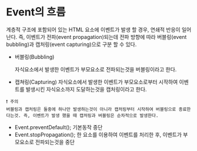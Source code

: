 # Event의 흐름

계층적 구조에 포함되어 있는 HTML 요소에 이벤트가 발생 할 경우, 연쇄적 반응이 일어난다. 즉, 이벤트가 전파(event propagation)되는데 전파 방향에 따라 버블링(event bubbling)과 캡처링(event capturing)으로 구분 할 수 있다.

- 버블링(Bubbling)

  자식요소에서 발생한 이벤트가 부모요소로 전파되는것을 버블링이라고 한다.

- 캡쳐링(Capturing)
  자식요소에서 발생한 이벤트가 부모요소로부터 시작하여 이벤트를 발생시킨 자식요소까지 도달하는것을 캡처링이라고 한다.

```
❗️ 주의
버블링과 캡처링은 둘중에 하나만 발생하는것이 아니라 캡처링부터 시작하여 버블링으로 종료한다는것. 즉, 이벤트가 발생 했을 때 캡처링과 버블링은 순차적으로 발생한다.

```

- Event.preventDefault(); 기본동작 중단
- Event.stopPropagation(); 한 요소를 이용하여 이벤트를 처리한 후, 이벤트가 부모요소로 전파되는것을 중단
